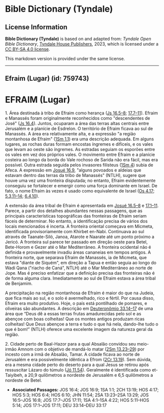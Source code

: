 # Bible Dictionary (Tyndale)

## License Information

**Bible Dictionary (Tyndale)** is based on and adapted from: _Tyndale Open Bible Dictionary_, [Tyndale House Publishers](https://tyndaleopenresources.com/), 2023, which is licensed under a [CC BY-SA 4.0 license](https://creativecommons.org/licenses/by-sa/4.0/legalcode.en).

This markdown version is provided under the same license.



--------------------------------

## Efraim (Lugar) (id: 759743)

EFRAIM (Lugar)
==============

1\. Área destinada à tribo de Efraim como herança ([Js 16\.5–8](https://ref.ly/Josh16:5-Josh16:8); [17\.7–11](https://ref.ly/Josh17:7-Josh17:11)). Efraim e Manassés foram originalmente reconhecidos como "descendentes de José" ([Js 16\.4](https://ref.ly/Josh16:4)). Juntos, ocuparam a área das terras altas centrais entre Jerusalém e a planície de Esdrelon. O território de Efraim ficava ao sul de Manassés. A área era relativamente alta, e a expressão "a região montanhosa de Efraim" ([1Sm 1\.1](https://ref.ly/1Sam1:1)) era uma descrição adequada. Em alguns lugares, as rochas duras formam encostas íngremes e difíceis, e os vales que levam ao oeste são íngremes. As estradas seguiam os esporões entre os vales em vez dos próprios vales. O movimento entre Efraim e a planície costeira ao longo da borda do Vale rochoso de Sarida não era fácil, mas era possível. Outra estrada seguida pelos invasores filisteus ([1Sm 4](https://ref.ly/1Sam4:1-1Sam4:22)) subia de Afeca. A expressão em [Josué 16\.9](https://ref.ly/Josh16:9), "alguns povoados e aldeias que estavam dentro das terras da tribo de Manassés" (NTLH), sugere que houve uma vez uma fronteira disputada; no entanto, Efraim evidentemente conseguiu se fortalecer e emergir como uma força dominante em Israel. De fato, o nome Efraim às vezes é usado como equivalente de Israel ([Os 4\.17](https://ref.ly/Hos4:17); [5\.3,11–14](https://ref.ly/Hos5:3,Hos5:11-Hos5:14); [6\.4,10](https://ref.ly/Hos6:4,Hos6:10)).

A extensão da área tribal de Efraim é apresentada em [Josué 16\.5–8](https://ref.ly/Josh16:5-Josh16:8) e [17\.1–11](https://ref.ly/Josh17:1-Josh17:11). Parece, a partir dos detalhes abundantes nessas passagens, que as principais características topográficas das fronteiras de Efraim seriam fáceis de determinar. No entanto, a identificação precisa de vários dos locais mencionados é incerta. A fronteira oriental começava em Micmeta, identificada provisoriamente com Khirbet en\-Nabi. Continuava ao sul através de Taanate\-Siló, Janoa, Atarote e Naarate até um ponto próximo a Jericó. A fronteira sul parece ter passado em direção oeste para Betel, Bete\-Horom e Gezer até o Mar Mediterrâneo. A fronteira ocidental não é definida e provavelmente invadiu áreas cananeias em tempos antigos. A fronteira norte, que separava Efraim de Manassés, ia de Micmeta, que estava "diante de Siquém", em direção a Tapua e então seguia ao longo do Wadi Qana ("riacho de Caná", NTLH) até o Mar Mediterrâneo ao norte de Jope. Mas é preciso enfatizar que a definição precisa das fronteiras não é de forma alguma clara. Imediatamente ao sul de Efraim estava a área tribal de Benjamim.

A precipitação na região montanhosa de Efraim é maior do que na Judeia, que fica mais ao sul, e o solo é avermelhado, rico e fértil. Por causa disso, Efraim era muito produtivo. Hoje, o país está pontilhado de pomares, e oliveiras são abundantes. A descrição em [Deuteronômio 33\.14–17](https://ref.ly/Deut33:14-Deut33:17) de uma área que “Deus dê a essas terras frutas amadurecidas pelo sol e as abençoe com boas colheitas! Que os montes antigos produzam ricas colheitas! Que Deus abençoe a terra e tudo o que há nela, dando\-lhe tudo o que é bom!” (NTLH) oferece uma excelente imagem da natureza geral da região.

2\. Cidade perto de Baal\-Hazor para a qual Absalão convidou seu meio\-irmão Amnom com o objetivo de mandá\-lo matar ([2Sm 13\.23–29](https://ref.ly/2Sam13:23-2Sam13:29)) por incesto com a irmã de Absalão, Tamar. A cidade ficava ao norte de Jerusalém e era possivelmente idêntica a Efrom ([2Cr 13\.19](https://ref.ly/2Chr13:19)). Sem dúvida, era a mesma cidade perto do deserto para a qual Jesus se retirou após ressuscitar Lázaro do túmulo ([Jó 11\.54](https://ref.ly/John11:54)). Geralmente é identificada como et\-Taiyibeh, a 20,9 quilômetros a nordeste de Jerusalém e 6,5 quilômetros a nordeste de Betel.

* **Associated Passages:** JOS 16:4; JOS 16:9; 1SA 1:1; 2CH 13:19; HOS 4:17; HOS 5:3; HOS 6:4; HOS 6:10; JHN 11:54; 2SA 13:23–2SA 13:29; JOS 16:5–JOS 16:8; JOS 17:7–JOS 17:11; 1SA 4:1–1SA 4:22; HOS 5:11–HOS 5:14; JOS 17:1–JOS 17:11; DEU 33:14–DEU 33:17

